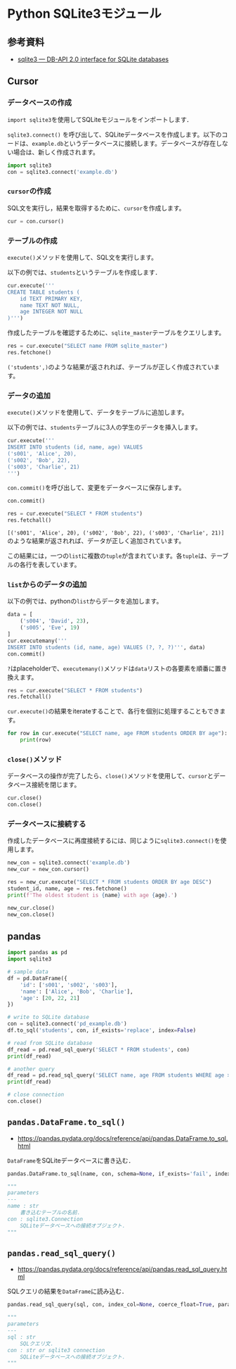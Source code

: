 # Python SQLite3モジュール

## 参考資料

- [sqlite3 — DB-API 2.0 interface for SQLite databases](https://docs.python.org/3/library/sqlite3.html)

## Cursor

### データベースの作成

`import sqlite3`を使用してSQLiteモジュールをインポートします．

`sqlite3.connect()` を呼び出して、SQLiteデータベースを作成します。以下のコードは、`example.db`というデータベースに接続します。データベースが存在しない場合は、新しく作成されます。

```python
import sqlite3
con = sqlite3.connect('example.db')
```

### `cursor`の作成

SQL文を実行し，結果を取得するために、`cursor`を作成します。

```python
cur = con.cursor()
```

### テーブルの作成

`execute()`メソッドを使用して、SQL文を実行します。

以下の例では、`students`というテーブルを作成します．

```python
cur.execute('''
CREATE TABLE students (
    id TEXT PRIMARY KEY,
    name TEXT NOT NULL,
    age INTEGER NOT NULL
)''')
```

作成したテーブルを確認するために、`sqlite_master`テーブルをクエリします。

```python
res = cur.execute("SELECT name FROM sqlite_master")
res.fetchone()
```

`('students',)`のような結果が返されれば、テーブルが正しく作成されています。


### データの追加

`execute()`メソッドを使用して、データをテーブルに追加します。

以下の例では、`students`テーブルに3人の学生のデータを挿入します。

```python
cur.execute('''
INSERT INTO students (id, name, age) VALUES
('s001', 'Alice', 20),
('s002', 'Bob', 22),
('s003', 'Charlie', 21)
''')
```

`con.commit()`を呼び出して、変更をデータベースに保存します。

```python
con.commit()
```

```python
res = cur.execute("SELECT * FROM students")
res.fetchall()
```

`[('s001', 'Alice', 20), ('s002', 'Bob', 22), ('s003', 'Charlie', 21)]`のような結果が返されれば、データが正しく追加されています。

この結果には，一つの`list`に複数の`tuple`が含まれています。各`tuple`は、テーブルの各行を表しています。

### `list`からのデータの追加

以下の例では、pythonの`list`からデータを追加します。

```python
data = [
    ('s004', 'David', 23),
    ('s005', 'Eve', 19)
]
cur.executemany('''
INSERT INTO students (id, name, age) VALUES (?, ?, ?)''', data)
con.commit()
```

`?`はplaceholderで、`executemany()`メソッドは`data`リストの各要素を順番に置き換えます。

```python
res = cur.execute("SELECT * FROM students")
res.fetchall()
```

`cur.execute()`の結果をiterateすることで、各行を個別に処理することもできます。

```python
for row in cur.execute("SELECT name, age FROM students ORDER BY age"):
    print(row)
```


### `close()`メソッド

データベースの操作が完了したら、`close()`メソッドを使用して、`cursor`とデータベース接続を閉じます。

```python
cur.close()
con.close()
```

### データベースに接続する

作成したデータベースに再度接続するには、同じように`sqlite3.connect()`を使用します。

```python
new_con = sqlite3.connect('example.db')
new_cur = new_con.cursor()

res = new_cur.execute("SELECT * FROM students ORDER BY age DESC")
student_id, name, age = res.fetchone()
print(f'The oldest student is {name} with age {age}.')

new_cur.close()
new_con.close()
```

## pandas

```python
import pandas as pd
import sqlite3

# sample data
df = pd.DataFrame({
    'id': ['s001', 's002', 's003'],
    'name': ['Alice', 'Bob', 'Charlie'],
    'age': [20, 22, 21]
})

# write to SQLite database
con = sqlite3.connect('pd_example.db')
df.to_sql('students', con, if_exists='replace', index=False)

# read from SQLite database
df_read = pd.read_sql_query('SELECT * FROM students', con)
print(df_read)

# another query
df_read = pd.read_sql_query('SELECT name, age FROM students WHERE age > 20', con)
print(df_read)

# close connection
con.close()
```

## `pandas.DataFrame.to_sql()`

- https://pandas.pydata.org/docs/reference/api/pandas.DataFrame.to_sql.html

`DataFrame`をSQLiteデータベースに書き込む．

```python
pandas.DataFrame.to_sql(name, con, schema=None, if_exists='fail', index=True, index_label=None, chunksize=None, dtype=None, method=None)

"""
parameters
---
name : str
    書き込むテーブルの名前．
con : sqlite3.Connection
    SQLiteデータベースへの接続オブジェクト．
"""
```

## `pandas.read_sql_query()`

- https://pandas.pydata.org/docs/reference/api/pandas.read_sql_query.html

SQLクエリの結果を`DataFrame`に読み込む．

```python
pandas.read_sql_query(sql, con, index_col=None, coerce_float=True, params=None, parse_dates=None, chunksize=None)

"""
parameters
---
sql : str
    SQLクエリ文．
con : str or sqlite3 connection
    SQLiteデータベースへの接続オブジェクト．
"""
```



